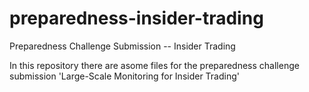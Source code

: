 # preparedness-insider-trading
Preparedness Challenge Submission -- Insider Trading

In this repository there are asome files for the preparedness challenge submission 'Large-Scale Monitoring for Insider Trading'
